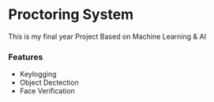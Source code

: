 # Proctoring System
This is my final year Project Based on Machine Learning & AI
 
### Features
- Keylogging
- Object Dectection
- Face Verification
